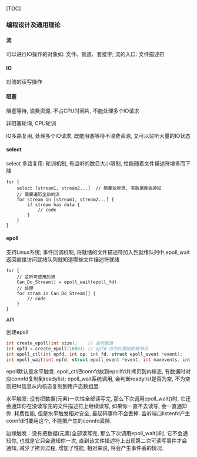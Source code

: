 [TOC]

### 编程设计及通用理论

#### 流

可以进行IO操作的对象如: 文件、管道、套接字; 流的入口: 文件描述符

#### IO

对流的读写操作

#### 阻塞

阻塞等待, 浪费资源, 不占CPU时间片, 不能处理多个IO请求

非阻塞轮询, CPU轮训

IO多路复用, 处理多个IO请求, 既能阻塞等待不浪费资源, 又可以监听大量的IO状态

#### select

select 多路复用: 轮训机制, 有监听的数目大小限制, 性能随着文件描述符增多而下降

~~~
for {
	select [stream1, stream2...]  // 阻塞监听流, 有数据就会通知
	// 需要遍历全部的流
	for stream in [stream1, stream2...] {
		if stream has data {
			// code
		}
	}
}
~~~

#### epoll

支持Linux系统; 事件回调机制, 将就绪的文件描述符加入到就绪队列中,epoll_wait返回直接访问就绪队列就知道哪些文件描述符就绪

~~~
for {
	// 监听可使用的流 
	Can_Do_Stream[] = epoll_wait(epoll_fd)
	// 处理
	for stram in Can_Do_Stream[] {
		// code
	}
}
~~~

API

创建epoll

~~~c
int create_epoll(int size);    // 监听数目
int epfd = create_epoll(1000); // epfd 作为红黑树的根节点
int epoll_ctl(int epfd, int op, int fd, struct epoll_event *event);
int epoll_wait(int epfd, struct epoll_event *event, int maxevents, int timeout);
~~~

epoll默认是水平触发. epoll_ctl把connfd放到epollfd并拷贝到内核态, 有数据时对应connfd复制到readylist; epoll_wait系统调用, 会判断readylist是否为空, 不为空则把fd信息从内核态复制到用户态数组里. 

水平触发: 没有把数据(元素)一次性全部读写完, 那么下次调用epoll_wait()时, 它还会通知你在没读写完的文件描述符上继续读写, 如果你一直不去读写, 会一直通知你. 耗费性能, 但是水平触发相对安全, 最起码事件不会丢掉. 监听端口listenfd产生connfd时要用这个, 不能把产生的connfd丢掉. 

边缘触发：没有把数据(元素)全部读写完, 那么下次调用epoll_wait()时, 它不会通知你, 也就是它只会通知你一次, 直到该文件描述符上出现第二次可读写事件才会通知, 减少了拷贝过程, 增加了性能, 相对来说, 将会产生事件丢的情况. 
